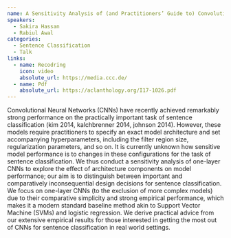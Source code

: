 ```yaml
---
name: A Sensitivity Analysis of (and Practitioners’ Guide to) Convolutional Neural Networks for Sentence Classification, Zhang et al. IJCNLP 2017 
speakers:
  - Sakira Hassan
  - Rabiul Awal
categories:
  - Sentence Classification
  - Talk
links:
  - name: Recodring
    icon: video
    absolute_url: https://media.ccc.de/
  - name: Pdf
    absolute_url: https://aclanthology.org/I17-1026.pdf
---
```


Convolutional Neural Networks (CNNs) have recently achieved remarkably strong performance on the practically important task of sentence classification (kim 2014, kalchbrenner 2014, johnson 2014). However, these models require practitioners to specify an exact model architecture and set accompanying hyperparameters, including the filter region size, regularization parameters, and so on. It is currently unknown how sensitive model performance is to changes in these configurations for the task of sentence classification. We thus conduct a sensitivity analysis of one-layer CNNs to explore the effect of architecture components on model performance; our aim is to distinguish between important and comparatively inconsequential design decisions for sentence classification. We focus on one-layer CNNs (to the exclusion of more complex models) due to their comparative simplicity and strong empirical performance, which makes it a modern standard baseline method akin to Support Vector Machine (SVMs) and logistic regression. We derive practical advice from our extensive empirical results for those interested in getting the most out of CNNs for sentence classification in real world settings.